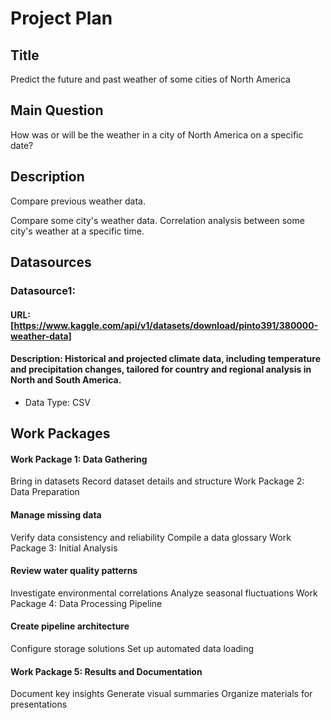 # Project Plan

## Title
 Predict the future and past weather of some cities of North America

## Main Question

How was or will be the weather in a city of North America on a specific date?
## Description
Compare previous weather data.

Compare some city's weather data.
Correlation analysis between some city's weather at a specific time.
## Datasources
### Datasource1:
#### URL: [https://www.kaggle.com/api/v1/datasets/download/pinto391/380000-weather-data]
#### Description: Historical and projected climate data, including temperature and precipitation changes, tailored for country and regional analysis in North and South America.
* Data Type: CSV


## Work Packages
#### Work Package 1: Data Gathering
Bring in datasets
Record dataset details and structure
Work Package 2: Data Preparation

#### Manage missing data
Verify data consistency and reliability
Compile a data glossary
Work Package 3: Initial Analysis

#### Review water quality patterns
Investigate environmental correlations
Analyze seasonal fluctuations
Work Package 4: Data Processing Pipeline

#### Create pipeline architecture
Configure storage solutions
Set up automated data loading

#### Work Package 5: Results and Documentation
Document key insights
Generate visual summaries
Organize materials for presentations
